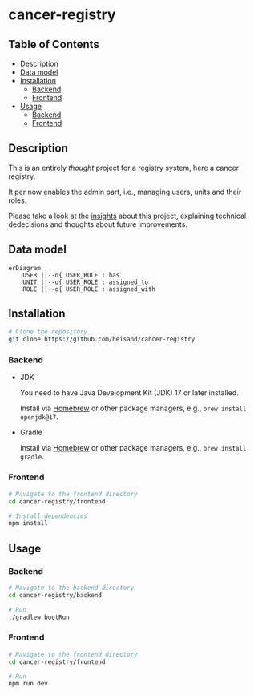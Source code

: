 # cancer-registry

## Table of Contents
  - [Description](#description)
  - [Data model](#data-model)
  - [Installation](#installation)
    - [Backend](#backend)
    - [Frontend](#frontend)
  - [Usage](#usage)
    - [Backend](#backend-1)
    - [Frontend](#frontend-1)

## Description

This is an entirely _thought_ project for a registry system, here a cancer registry. 

It per now enables the admin part, i.e., managing users, units and their roles.

Please take a look at the [insights](https://github.com/heisand/cancer-registry/blob/main/Insights.md) about this project, explaining technical dedecisions and thoughts about future improvements.

## Data model

```mermaid
erDiagram    
    USER ||--o{ USER_ROLE : has
    UNIT ||--o{ USER_ROLE : assigned_to
    ROLE ||--o{ USER_ROLE : assigned_with
```

## Installation

```bash
# Clone the repository
git clone https://github.com/heisand/cancer-registry
```

### Backend
 - JDK

   You need to have Java Development Kit (JDK) 17 or later installed.

   Install via [Homebrew](https://brew.sh/) or other package managers, e.g., `brew install openjdk@17`.

 - Gradle

   Install via [Homebrew](https://brew.sh/) or other package managers, e.g., `brew install gradle`.

### Frontend

```bash
# Navigate to the frontend directory
cd cancer-registry/frontend

# Install dependencies
npm install
```

## Usage

### Backend

```bash
# Navigate to the backend directory
cd cancer-registry/backend

# Run
./gradlew bootRun
```

### Frontend

```bash
# Navigate to the frontend directory
cd cancer-registry/frontend

# Run
npm run dev
```
